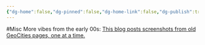 ```yaml
---
{"dg-home":false,"dg-pinned":false,"dg-home-link":false,"dg-publish":true,"tags":["dgblip"],"created-date":"2020-10-14T00:00:00","disabled rules":["yaml-title","yaml-title-alias","file-name-heading"],"title":"philipp @ 2020-10-14","dg-permalink":"2020/10/14/one-terabyte-of-kilobyte-age/","updated-date":"2025-04-30T22:27:35","dg-path":"blips/2020-10-14-one-terabyte-of-kilobyte-age.md","permalink":"/2020/10/14/one-terabyte-of-kilobyte-age/","dgPassFrontmatter":true}
---
```



#Misc
More vibes from the early 00s: [This blog posts screenshots from old GeoCities
pages, one at a time.](https://oneterabyteofkilobyteage.tumblr.com/)



